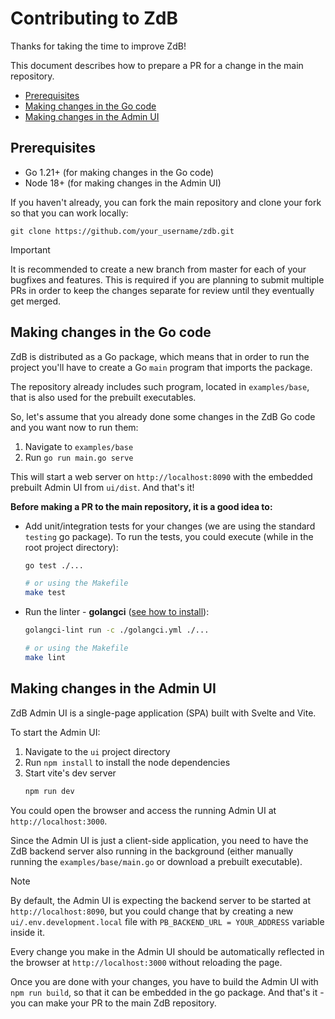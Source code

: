 # Contributing to ZdB

Thanks for taking the time to improve ZdB!

This document describes how to prepare a PR for a change in the main repository.

- [Prerequisites](#prerequisites)
- [Making changes in the Go code](#making-changes-in-the-go-code)
- [Making changes in the Admin UI](#making-changes-in-the-admin-ui)

## Prerequisites

- Go 1.21+ (for making changes in the Go code)
- Node 18+ (for making changes in the Admin UI)

If you haven't already, you can fork the main repository and clone your fork so that you can work locally:

```
git clone https://github.com/your_username/zdb.git
```

> [!IMPORTANT]
> It is recommended to create a new branch from master for each of your bugfixes and features.
> This is required if you are planning to submit multiple PRs in order to keep the changes separate for review until they eventually get merged.

## Making changes in the Go code

ZdB is distributed as a Go package, which means that in order to run the project you'll have to create a Go `main` program that imports the package.

The repository already includes such program, located in `examples/base`, that is also used for the prebuilt executables.

So, let's assume that you already done some changes in the ZdB Go code and you want now to run them:

1. Navigate to `examples/base`
2. Run `go run main.go serve`

This will start a web server on `http://localhost:8090` with the embedded prebuilt Admin UI from `ui/dist`. And that's it!

**Before making a PR to the main repository, it is a good idea to:**

- Add unit/integration tests for your changes (we are using the standard `testing` go package).
  To run the tests, you could execute (while in the root project directory):

  ```sh
  go test ./...

  # or using the Makefile
  make test
  ```

- Run the linter - **golangci** ([see how to install](https://golangci-lint.run/usage/install/#local-installation)):

  ```sh
  golangci-lint run -c ./golangci.yml ./...

  # or using the Makefile
  make lint
  ```

## Making changes in the Admin UI

ZdB Admin UI is a single-page application (SPA) built with Svelte and Vite.

To start the Admin UI:

1. Navigate to the `ui` project directory
2. Run `npm install` to install the node dependencies
3. Start vite's dev server
   ```sh
   npm run dev
   ```

You could open the browser and access the running Admin UI at `http://localhost:3000`.

Since the Admin UI is just a client-side application, you need to have the ZdB backend server also running in the background (either manually running the `examples/base/main.go` or download a prebuilt executable).

> [!NOTE]
> By default, the Admin UI is expecting the backend server to be started at `http://localhost:8090`, but you could change that by creating a new `ui/.env.development.local` file with `PB_BACKEND_URL = YOUR_ADDRESS` variable inside it.

Every change you make in the Admin UI should be automatically reflected in the browser at `http://localhost:3000` without reloading the page.

Once you are done with your changes, you have to build the Admin UI with `npm run build`, so that it can be embedded in the go package. And that's it - you can make your PR to the main ZdB repository.

